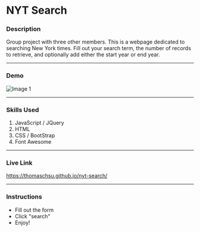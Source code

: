 # NYT Search

### Description
Group project with three other members. This is a webpage dedicated to searching New York times. Fill out your search term, the number of records to retrieve, and optionally add either the start year or end year.

- - -
### Demo
![Image 1](/images/image01.gif)

- - -

### Skills Used
1. JavaScript / JQuery
2. HTML
3. CSS / BootStrap
4. Font Awesome

- - - 
### Live Link
https://thomaschsu.github.io/nyt-search/

- - -

### Instructions
* Fill out the form
* Click "search"
* Enjoy!
